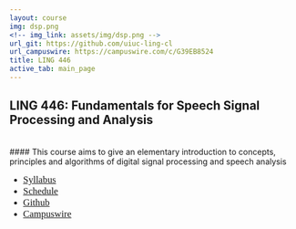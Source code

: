 ```yaml
---
layout: course
img: dsp.png
<!-- img_link: assets/img/dsp.png -->
url_git: https://github.com/uiuc-ling-cl
url_campuswire: https://campuswire.com/c/G39EB8524
title: LING 446
active_tab: main_page 
---
```


## LING 446: Fundamentals for Speech Signal Processing and Analysis
<br/>
#### This course aims to give an elementary introduction to concepts, principles and algorithms of digital signal processing and speech analysis

* <span style="font-family:Papyrus; font-size:1.2em;">[Syllabus](syllabus.html)</span>
* <span style="font-family:Papyrus; font-size:1.2em;">[Schedule](schedule.html)</span>
* <span style="font-family:Papyrus; font-size:1.2em;">[Github](https://github.com/uiuc-ling-cl)</span>
* <span style="font-family:Papyrus; font-size:1.2em;">[Campuswire](https://campuswire.com/c/G39EB8524)</span>

